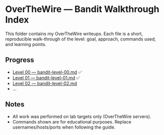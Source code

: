 # OverTheWire — Bandit Walkthrough Index

This folder contains my OverTheWire writeups. Each file is a short, reproducible walk-through of the level: goal, approach, commands used, and learning points.

## Progress
- [Level 00 — bandit-level-00.md](Bandit/bandit-level-00.md) ✅
- [Level 01 — bandit-level-01.md](bandit-level-01.md) ✅
- [Level 02 — bandit-level-02.md](bandit-level-02.md) 
- ...
  
## Notes
- All work was performed on lab targets only (OverTheWire servers).  
- Commands shown are for educational purposes. Replace usernames/hosts/ports when following the guide.

